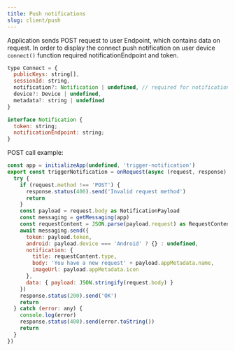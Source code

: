 ```yaml
---
title: Push notifications
slug: client/push
---
```


Application sends POST request to user Endpoint, which contains data on request.
In order to display the connect push notification on user device `connect()` function required notificationEndpoint and token.

```js
type Connect = {
  publicKeys: string[],
  sessionId: string,
  notification?: Notification | undefined, // required for notification purposes
  device?: Device | undefined,
  metadata?: string | undefined
}

interface Notification {
  token: string;
  notificationEndpoint: string;
}
```

POST call example:

```js
const app = initializeApp(undefined, 'trigger-notification')
export const triggerNotification = onRequest(async (request, response) => {
  try {
    if (request.method !== 'POST') {
      response.status(400).send('Invalid request method')
      return
    }
    const payload = request.body as NotificationPayload
    const messaging = getMessaging(app)
    const requestContent = JSON.parse(payload.request) as RequestContent
    await messaging.send({
      token: payload.token,
      android: payload.device === 'Android' ? {} : undefined,
      notification: {
        title: requestContent.type,
        body: 'You have a new request' + payload.appMetadata.name,
        imageUrl: payload.appMetadata.icon
      },
      data: { payload: JSON.stringify(request.body) }
    })
    response.status(200).send('OK')
    return
  } catch (error: any) {
    console.log(error)
    response.status(400).send(error.toString())
    return
  }
})
```
